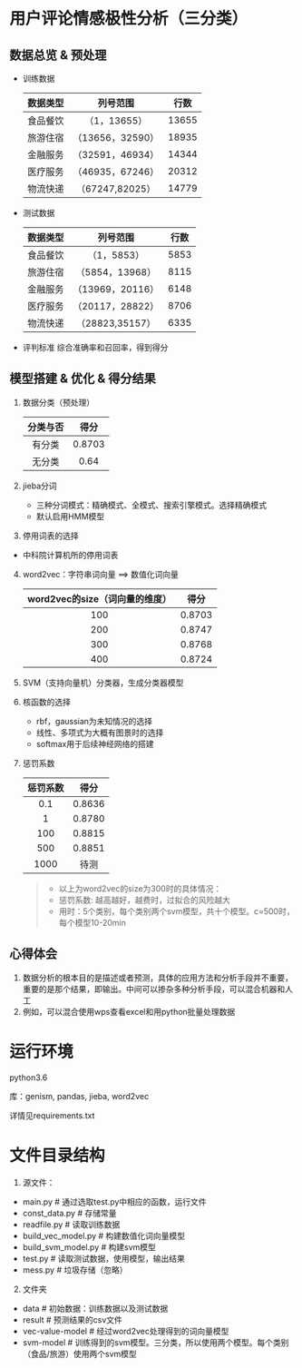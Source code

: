 # 用户评论情感极性分析（三分类）
## 数据总览 & 预处理
- 训练数据

    | 数据类型 |     列号范围     | 行数  |
    | :------: | :--------------: | :---: |
    | 食品餐饮 |   （1，13655）   | 13655 |
    | 旅游住宿 | （13656，32590） | 18935 |
    | 金融服务 | （32591，46934） | 14344 |
    | 医疗服务 | （46935，67246） | 20312 |
    | 物流快递 | （67247,82025）  | 14779 |

- 测试数据

    | 数据类型 |     列号范围     | 行数 |
    | :------: | :--------------: | :--: |
    | 食品餐饮 |   （1，5853）    | 5853 |
    | 旅游住宿 | （5854，13968）  | 8115 |
    | 金融服务 | （13969，20116） | 6148 |
    | 医疗服务 | （20117，28822） | 8706 |
    | 物流快递 | （28823,35157）  | 6335 |

- 评判标准
  综合准确率和召回率，得到得分
## 模型搭建 & 优化 & 得分结果
1. 数据分类（预处理）

    | 分类与否 |  得分  |
    | :------: | :----: |
    |  有分类  | 0.8703 |
    |  无分类  |  0.64  |
2. jieba分词
    - 三种分词模式：精确模式、全模式、搜索引擎模式。选择精确模式
    - 默认启用HMM模型
3. 停用词表的选择

  - 中科院计算机所的停用词表
4. word2vec：字符串词向量 ==> 数值化词向量

    | word2vec的size（词向量的维度） |  得分  |
    | :----------------------------: | :----: |
    |              100               | 0.8703 |
    |              200               | 0.8747 |
    |              300               | 0.8768 |
    |              400               | 0.8724 |
5. SVM（支持向量机）分类器，生成分类器模型
  1. 核函数的选择
      - rbf，gaussian为未知情况的选择
       - 线性、多项式为大概有图景时的选择
       - softmax用于后续神经网络的搭建
   2. 惩罚系数
   
       | 惩罚系数 |  得分  |
       | :------: | :----: |
       |   0.1    | 0.8636 |
       |    1     | 0.8780 |
       |   100    | 0.8815 |
       |   500    | 0.8851 |
       |   1000   |  待测  |
       > - 以上为word2vec的size为300时的具体情况：
       > - 惩罚系数: 越高越好，越费时，过拟合的风险越大
       > - 用时：5个类别，每个类别两个svm模型，共十个模型。c=500时，每个模型10-20min


## 心得体会
1. 数据分析的根本目的是描述或者预测，具体的应用方法和分析手段并不重要，重要的是那个结果，即输出。中间可以掺杂多种分析手段，可以混合机器和人工
  1. 例如，可以混合使用wps查看excel和用python批量处理数据



# 运行环境

python3.6

库：genism, pandas, jieba, word2vec

详情见requirements.txt


# 文件目录结构
1. 源文件：
- main.py # 通过选取test.py中相应的函数，运行文件
- const_data.py # 存储常量
- readfile.py # 读取训练数据
- build_vec_model.py # 构建数值化词向量模型
- build_svm_model.py # 构建svm模型
- test.py # 读取测试数据，使用模型，输出结果
- mess.py # 垃圾存储（忽略）
2. 文件夹
- data # 初始数据：训练数据以及测试数据
- result # 预测结果的csv文件
- vec-value-model # 经过word2vec处理得到的词向量模型
- svm-model # 训练得到的svm模型。三分类，所以使用两个模型。每个类别（食品/旅游）使用两个svm模型